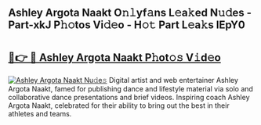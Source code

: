 ## Ashley Argota Naakt O𝚗𝚕yf𝚊ns L𝚎a𝚔ed N𝚞𝚍es - Part-xkJ P𝚑𝚘tos Vi𝚍𝚎o - H𝚘𝚝 Part L𝚎a𝚔s lEpY0

# <h2><a href="http://kf3z0xg.oniu.top/?m=Ashley+Argota+Naakt">🔗👉 🔴 Ashley Argota Naakt P𝚑ot𝚘𝚜 V𝚒d𝚎o</a></h2>

[![Ashley Argota Naakt Nu𝚍e𝚜](https://i.imgur.com/0qMVB7G.gif)](http://kf3z0xg.oniu.top/?m=Ashley+Argota+Naakt)
Digital artist and web entertainer Ashley Argota Naakt, famed for publishing dance and lifestyle material via solo and collaborative dance presentations and brief videos. Inspiring coach Ashley Argota Naakt, celebrated for their ability to bring out the best in their athletes and teams.  
